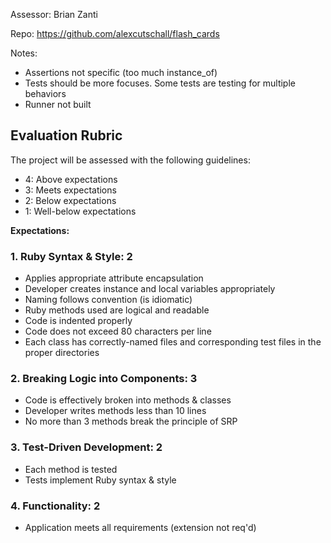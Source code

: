 Assessor: Brian Zanti

Repo: https://github.com/alexcutschall/flash_cards

Notes:
* Assertions not specific (too much instance_of)
* Tests should be more focuses. Some tests are testing for multiple behaviors
* Runner not built


## Evaluation Rubric

The project will be assessed with the following guidelines:

* 4: Above expectations
* 3: Meets expectations
* 2: Below expectations
* 1: Well-below expectations

**Expectations:**

### 1. Ruby Syntax & Style: 2

* Applies appropriate attribute encapsulation  
* Developer creates instance and local variables appropriately
* Naming follows convention (is idiomatic)
* Ruby methods used are logical and readable
* Code is indented properly
* Code does not exceed 80 characters per line
* Each class has correctly-named files and corresponding test files in the proper directories 

### 2. Breaking Logic into Components: 3

* Code is effectively broken into methods & classes 
* Developer writes methods less than 10 lines 
* No more than 3 methods break the principle of SRP 

### 3. Test-Driven Development: 2

* Each method is tested  
* Tests implement Ruby syntax & style   

### 4. Functionality: 2

* Application meets all requirements (extension not req'd)
